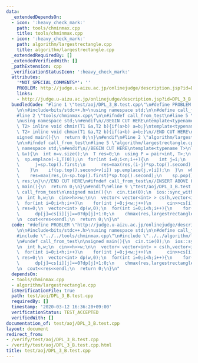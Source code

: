 ```yaml
---
data:
  _extendedDependsOn:
  - icon: ':heavy_check_mark:'
    path: tools/chminmax.cpp
    title: tools/chminmax.cpp
  - icon: ':heavy_check_mark:'
    path: algorithm/largestrectangle.cpp
    title: algorithm/largestrectangle.cpp
  _extendedRequiredBy: []
  _extendedVerifiedWith: []
  _pathExtension: cpp
  _verificationStatusIcon: ':heavy_check_mark:'
  attributes:
    '*NOT_SPECIAL_COMMENTS*': ''
    PROBLEM: http://judge.u-aizu.ac.jp/onlinejudge/description.jsp?id=DPL_3_B
    links:
    - http://judge.u-aizu.ac.jp/onlinejudge/description.jsp?id=DPL_3_B
  bundledCode: "#line 1 \"test/aoj/DPL_3_B.test.cpp\"\n#define PROBLEM \"http://judge.u-aizu.ac.jp/onlinejudge/description.jsp?id=DPL_3_B\"\
    \n\n#include<bits/stdc++.h>\nusing namespace std;\n\n#define call_from_test\n\
    #line 2 \"tools/chminmax.cpp\"\n\n#ifndef call_from_test\n#line 5 \"tools/chminmax.cpp\"\
    \nusing namespace std;\n#endif\n//BEGIN CUT HERE\ntemplate<typename T1,typename\
    \ T2> inline void chmin(T1 &a,T2 b){if(a>b) a=b;}\ntemplate<typename T1,typename\
    \ T2> inline void chmax(T1 &a,T2 b){if(a<b) a=b;}\n//END CUT HERE\n#ifndef call_from_test\n\
    signed main(){\n  return 0;\n}\n#endif\n#line 2 \"algorithm/largestrectangle.cpp\"\
    \n\n#ifndef call_from_test\n#line 5 \"algorithm/largestrectangle.cpp\"\nusing\
    \ namespace std;\n#endif\n//BEGIN CUT HERE\ntemplate<typename T>\nT largestrectangle(vector<T>\
    \ &v){\n  int n=v.size();\n  T res=0;\n  using P = pair<int, T>;\n  stack<P> sp;\n\
    \  sp.emplace(-1,T(0));\n  for(int i=0;i<n;i++){\n    int j=i;\n    while(sp.top().second>v[i]){\n\
    \      j=sp.top().first;\n      res=max(res,(i-j)*sp.top().second);\n      sp.pop();\n\
    \    }\n    if(sp.top().second<v[i]) sp.emplace(j,v[i]);\n  }\n  while(!sp.empty()){\n\
    \    res=max(res,(n-sp.top().first)*sp.top().second);\n    sp.pop();\n  }\n  return\
    \ res;\n}\n//END CUT HERE\n#ifndef call_from_test\n//INSERT ABOVE HERE\nsigned\
    \ main(){\n  return 0;\n}\n#endif\n#line 9 \"test/aoj/DPL_3_B.test.cpp\"\n#undef\
    \ call_from_test\n\nsigned main(){\n  cin.tie(0);\n  ios::sync_with_stdio(0);\n\
    \n  int h,w;\n  cin>>h>>w;\n\n  vector< vector<int> > cs(h,vector<int>(w));\n\
    \  for(int i=0;i<h;i++)\n    for(int j=0;j<w;j++)\n      cin>>cs[i][j];\n\n  int\
    \ res=0;\n  vector<int> dp(w,0);\n  for(int i=0;i<h;i++){\n    for(int j=0;j<w;j++)\n\
    \      dp[j]=cs[i][j]==0?dp[j]+1:0;\n    chmax(res,largestrectangle(dp));\n  }\n\
    \n  cout<<res<<endl;\n  return 0;\n}\n"
  code: "#define PROBLEM \"http://judge.u-aizu.ac.jp/onlinejudge/description.jsp?id=DPL_3_B\"\
    \n\n#include<bits/stdc++.h>\nusing namespace std;\n\n#define call_from_test\n\
    #include \"../../tools/chminmax.cpp\"\n#include \"../../algorithm/largestrectangle.cpp\"\
    \n#undef call_from_test\n\nsigned main(){\n  cin.tie(0);\n  ios::sync_with_stdio(0);\n\
    \n  int h,w;\n  cin>>h>>w;\n\n  vector< vector<int> > cs(h,vector<int>(w));\n\
    \  for(int i=0;i<h;i++)\n    for(int j=0;j<w;j++)\n      cin>>cs[i][j];\n\n  int\
    \ res=0;\n  vector<int> dp(w,0);\n  for(int i=0;i<h;i++){\n    for(int j=0;j<w;j++)\n\
    \      dp[j]=cs[i][j]==0?dp[j]+1:0;\n    chmax(res,largestrectangle(dp));\n  }\n\
    \n  cout<<res<<endl;\n  return 0;\n}\n"
  dependsOn:
  - tools/chminmax.cpp
  - algorithm/largestrectangle.cpp
  isVerificationFile: true
  path: test/aoj/DPL_3_B.test.cpp
  requiredBy: []
  timestamp: '2020-03-12 16:36:20+09:00'
  verificationStatus: TEST_ACCEPTED
  verifiedWith: []
documentation_of: test/aoj/DPL_3_B.test.cpp
layout: document
redirect_from:
- /verify/test/aoj/DPL_3_B.test.cpp
- /verify/test/aoj/DPL_3_B.test.cpp.html
title: test/aoj/DPL_3_B.test.cpp
---
```

